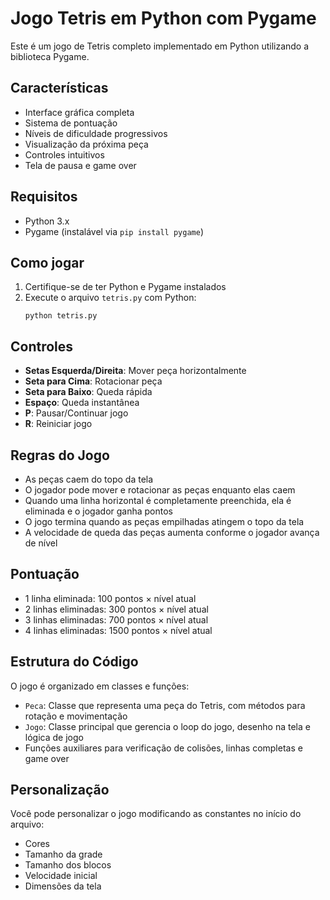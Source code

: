 # Jogo Tetris em Python com Pygame

Este é um jogo de Tetris completo implementado em Python utilizando a biblioteca Pygame.

## Características

- Interface gráfica completa
- Sistema de pontuação
- Níveis de dificuldade progressivos
- Visualização da próxima peça
- Controles intuitivos
- Tela de pausa e game over

## Requisitos

- Python 3.x
- Pygame (instalável via `pip install pygame`)

## Como jogar

1. Certifique-se de ter Python e Pygame instalados
2. Execute o arquivo `tetris.py` com Python:
   ```
   python tetris.py
   ```

## Controles

- **Setas Esquerda/Direita**: Mover peça horizontalmente
- **Seta para Cima**: Rotacionar peça
- **Seta para Baixo**: Queda rápida
- **Espaço**: Queda instantânea
- **P**: Pausar/Continuar jogo
- **R**: Reiniciar jogo

## Regras do Jogo

- As peças caem do topo da tela
- O jogador pode mover e rotacionar as peças enquanto elas caem
- Quando uma linha horizontal é completamente preenchida, ela é eliminada e o jogador ganha pontos
- O jogo termina quando as peças empilhadas atingem o topo da tela
- A velocidade de queda das peças aumenta conforme o jogador avança de nível

## Pontuação

- 1 linha eliminada: 100 pontos × nível atual
- 2 linhas eliminadas: 300 pontos × nível atual
- 3 linhas eliminadas: 700 pontos × nível atual
- 4 linhas eliminadas: 1500 pontos × nível atual

## Estrutura do Código

O jogo é organizado em classes e funções:

- `Peca`: Classe que representa uma peça do Tetris, com métodos para rotação e movimentação
- `Jogo`: Classe principal que gerencia o loop do jogo, desenho na tela e lógica de jogo
- Funções auxiliares para verificação de colisões, linhas completas e game over

## Personalização

Você pode personalizar o jogo modificando as constantes no início do arquivo:
- Cores
- Tamanho da grade
- Tamanho dos blocos
- Velocidade inicial
- Dimensões da tela
